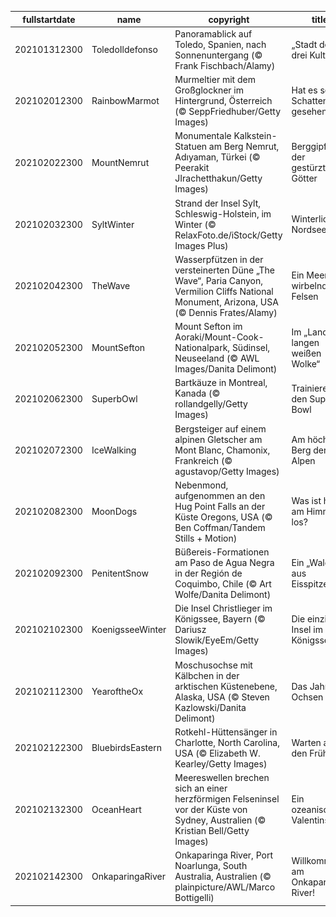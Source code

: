 |fullstartdate|name|copyright|title|image|
|--|--|--|--|--|
202101312300|ToledoIldefonso|Panoramablick auf Toledo, Spanien, nach Sonnenuntergang (© Frank Fischbach/Alamy)|„Stadt der drei Kulturen“|![](/de-DE/2021/02/202101312300ToledoIldefonso.jpg)|
202102012300|RainbowMarmot|Murmeltier mit dem Großglockner im Hintergrund, Österreich (© SeppFriedhuber/Getty Images)|Hat es seinen Schatten gesehen?|![](/de-DE/2021/02/202102012300RainbowMarmot.jpg)|
202102022300|MountNemrut|Monumentale Kalkstein-Statuen am Berg Nemrut, Adıyaman, Türkei (© Peerakit JIrachetthakun/Getty Images)|Berggipfel der gestürzten Götter|![](/de-DE/2021/02/202102022300MountNemrut.jpg)|
202102032300|SyltWinter|Strand der Insel Sylt, Schleswig-Holstein, im Winter (© RelaxFoto.de/iStock/Getty Images Plus)|Winterliche Nordseeinsel|![](/de-DE/2021/02/202102032300SyltWinter.jpg)|
202102042300|TheWave|Wasserpfützen in der versteinerten Düne „The Wave“, Paria Canyon, Vermilion Cliffs National Monument, Arizona, USA (© Dennis Frates/Alamy)|Ein Meer aus wirbelnden Felsen|![](/de-DE/2021/02/202102042300TheWave.jpg)|
202102052300|MountSefton|Mount Sefton im Aoraki/Mount-Cook-Nationalpark, Südinsel, Neuseeland (© AWL Images/Danita Delimont)|Im „Land der langen weißen Wolke“|![](/de-DE/2021/02/202102052300MountSefton.jpg)|
202102062300|SuperbOwl|Bartkäuze in Montreal, Kanada (© rollandgelly/Getty Images)|Trainieren für den Super Bowl|![](/de-DE/2021/02/202102062300SuperbOwl.jpg)|
202102072300|IceWalking|Bergsteiger auf einem alpinen Gletscher am Mont Blanc, Chamonix, Frankreich (© agustavop/Getty Images)|Am höchsten Berg der Alpen|![](/de-DE/2021/02/202102072300IceWalking.jpg)|
202102082300|MoonDogs|Nebenmond, aufgenommen an den Hug Point Falls an der Küste Oregons, USA (© Ben Coffman/Tandem Stills + Motion)|Was ist hier am Himmel los?|![](/de-DE/2021/02/202102082300MoonDogs.jpg)|
202102092300|PenitentSnow|Büßereis-Formationen am Paso de Agua Negra in der Región de Coquimbo, Chile (© Art Wolfe/Danita Delimont)|Ein „Wald“ aus Eisspitzen|![](/de-DE/2021/02/202102092300PenitentSnow.jpg)|
202102102300|KoenigsseeWinter|Die Insel Christlieger im Königssee, Bayern (© Dariusz Slowik/EyeEm/Getty Images)|Die einzige Insel im Königssee|![](/de-DE/2021/02/202102102300KoenigsseeWinter.jpg)|
202102112300|YearoftheOx|Moschusochse mit Kälbchen in der arktischen Küstenebene, Alaska, USA (© Steven Kazlowski/Danita Delimont)|Das Jahr des Ochsen|![](/de-DE/2021/02/202102112300YearoftheOx.jpg)|
202102122300|BluebirdsEastern|Rotkehl-Hüttensänger in Charlotte, North Carolina, USA (© Elizabeth W. Kearley/Getty Images)|Warten auf den Frühling|![](/de-DE/2021/02/202102122300BluebirdsEastern.jpg)|
202102132300|OceanHeart|Meereswellen brechen sich an einer herzförmigen Felseninsel vor der Küste von Sydney, Australien (© Kristian Bell/Getty Images)|Ein ozeanischer Valentinsgruß|![](/de-DE/2021/02/202102132300OceanHeart.jpg)|
202102142300|OnkaparingaRiver|Onkaparinga River, Port Noarlunga, South Australia, Australien (© plainpicture/AWL/Marco Bottigelli)|Willkommen am Onkaparinga River!|![](/de-DE/2021/02/202102142300OnkaparingaRiver.jpg)|
